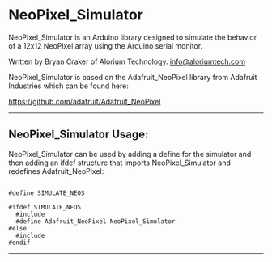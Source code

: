 # NeoPixel_Simulator

NeoPixel_Simulator is an Arduino library designed to simulate the
behavior of a 12x12 NeoPixel array using the Arduino serial monitor. 

Written by Bryan Craker of Alorium Technology.
info@aloriumtech.com

NeoPixel_Simulator is based on the Adafruit_NeoPixel library from Adafruit
Industries which can be found here:

https://github.com/adafruit/Adafruit_NeoPixel

-------------------------------------------------------------------------

## NeoPixel_Simulator Usage:

NeoPixel_Simulator can be used by adding a define for the simulator and 
then adding an ifdef structure that  imports NeoPixel_Simulator and
redefines Adafruit_NeoPixel:

<pre><code>
#define SIMULATE_NEOS

#ifdef SIMULATE_NEOS
  #include <NeoPixel_Simulator.h>      
  #define Adafruit_NeoPixel NeoPixel_Simulator  
#else
  #include <Adafruit_NeoPixel.h>      
#endif
</pre></code>

-------------------------------------------------------------------------
